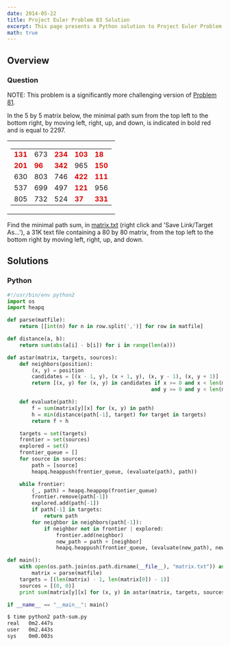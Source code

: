 ```yaml
---
date: 2014-05-22
title: Project Euler Problem 83 Solution
excerpt: This page presents a Python solution to Project Euler Problem 83.
math: true
---
```



## Overview


### Question

<p class="info">NOTE: This problem is a significantly more challenging version of <a href="http://projecteuler.net/index.php?section=problems&amp;id=81">Problem 81</a>.</p>
<p>In the 5 by 5 matrix below, the minimal path sum from the top left to the bottom right, by moving left, right, up, and down, is indicated in bold red and is equal to 2297.</p>
<table cellpadding="0" cellspacing="0" border="0" align="center">
	<tbody><tr>
		<td>
			<table cellpadding="3" cellspacing="0" border="0">
				<tbody><tr>
					<td><span style="color:#dd0000;"><b>131</b></span></td><td>673</td><td><span style="color:#dd0000;"><b>234</b></span></td><td><span style="color:#dd0000;"><b>103</b></span></td><td><span style="color:#dd0000;"><b>18</b></span></td>
				</tr>
				<tr>
					<td><span style="color:#dd0000;"><b>201</b></span></td><td><span style="color:#dd0000;"><b>96</b></span></td><td><span style="color:#dd0000;"><b>342</b></span></td><td>965</td><td><span style="color:#dd0000;"><b>150</b></span></td>
				</tr>
				<tr>
					<td>630</td><td>803</td><td>746</td><td><span style="color:#dd0000;"><b>422</b></span></td><td><span style="color:#dd0000;"><b>111</b></span></td>
				</tr>
				<tr>
					<td>537</td><td>699</td><td>497</td><td><span style="color:#dd0000;"><b>121</b></span></td><td>956</td>
				</tr>
				<tr>
					<td>805</td><td>732</td><td>524</td><td><span style="color:#dd0000;"><b>37</b></span></td><td><span style="color:#dd0000;"><b>331</b></span></td>
				</tr>
			</tbody></table>
		</td>
	</tr>
</tbody></table>
<p>Find the minimal path sum, in <a href="http://projecteuler.net/project/matrix.txt">matrix.txt</a> (right click and 'Save Link/Target As...'), a 31K text file containing a 80 by 80 matrix, from the top left to the bottom right by moving left, right, up, and down.</p>

</div>






## Solutions

### Python

```python
#!/usr/bin/env python2
import os
import heapq

def parse(matfile):
    return [[int(n) for n in row.split(',')] for row in matfile]

def distance(a, b):
    return sum(abs(a[i] - b[i]) for i in range(len(a)))

def astar(matrix, targets, sources):
    def neighbors(position):
        (x, y) = position
        candidates = [(x - 1, y), (x + 1, y), (x, y - 1), (x, y + 1)]
        return [(x, y) for (x, y) in candidates if x >= 0 and x < len(matrix)
                                               and y >= 0 and y < len(matrix[0])]

    def evaluate(path):
        f = sum(matrix[y][x] for (x, y) in path)
        h = min(distance(path[-1], target) for target in targets)
        return f + h

    targets = set(targets)
    frontier = set(sources)
    explored = set()
    frontier_queue = []
    for source in sources:
        path = [source]
        heapq.heappush(frontier_queue, (evaluate(path), path))

    while frontier:
        (_, path) = heapq.heappop(frontier_queue)
        frontier.remove(path[-1])
        explored.add(path[-1])
        if path[-1] in targets:
            return path
        for neighbor in neighbors(path[-1]):
            if neighbor not in frontier | explored:
                frontier.add(neighbor)
                new_path = path + [neighbor]
                heapq.heappush(frontier_queue, (evaluate(new_path), new_path))

def main():
    with open(os.path.join(os.path.dirname(__file__), "matrix.txt")) as matfile:
        matrix = parse(matfile)
    targets = [(len(matrix) - 1, len(matrix[0]) - 1)]
    sources = [(0, 0)]
    print sum(matrix[y][x] for (x, y) in astar(matrix, targets, sources))

if __name__ == "__main__": main()
```


```bash
$ time python2 path-sum.py
real   0m2.447s
user   0m2.443s
sys    0m0.003s
```



